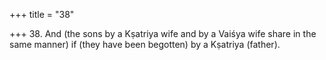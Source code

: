 +++
title = "38"

+++
38. And (the sons by a Kṣatriya wife and by a Vaiśya wife share in the same manner) if (they have been begotten) by a Kṣatriya (father).
